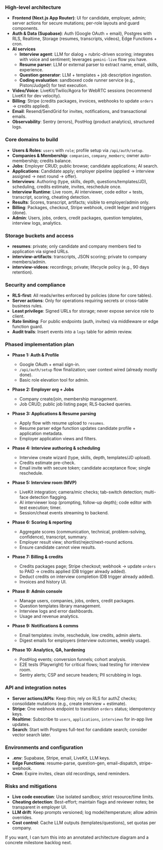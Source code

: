 ### High-level architecture

- **Frontend (Next.js App Router)**: UI for candidate, employer, admin; server actions for secure mutations; per-role layouts and guard components.
- **Auth & Data (Supabase)**: Auth (Google OAuth + email), Postgres with RLS, Realtime, Storage (resumes, transcripts, videos), Edge Functions + cron.
- **AI services**
  - **Interview agent**: LLM for dialog + rubric-driven scoring; integrates with voice and sentiment; leverages `gemini-live` flow you have.
  - **Resume parser**: LLM or external parser to extract name, email, skills, experience.
  - **Question generator**: LLM + templates + job description ingestion.
  - **Coding evaluation**: sandboxed code runner service (e.g., Piston/Judge0) for test execution.
- **Video/Voice**: LiveKit/Twilio/Agora for WebRTC sessions (recommend LiveKit for dev velocity).
- **Billing**: Stripe (credits packages, invoices, webhooks to update `orders` → credits applied).
- **Email**: Resend/SendGrid for invites, notifications, and transactional emails.
- **Observability**: Sentry (errors), PostHog (product analytics), structured logs.

### Core domains to build

- **Users & Roles**: `users` with `role`; profile setup via `/api/auth/setup`.
- **Companies & Membership**: `companies`, `company_members`; owner auto-membership; credits balance.
- **Jobs**: Employer CRUD; public browse; candidate applications; AI search.
- **Applications**: Candidate apply; employer pipeline (applied → interview assigned → next round → offer).
- **Interviews**: Authoring (type, skills, depth, questions/templates/JD), scheduling, credits estimate, invites, reschedule once.
- **Interview Runtime**: Live room, AI interviewer, code editor + tests, transcript, scoring, cheating detection.
- **Results**: Scores, transcript, artifacts; visible to employer/admin only.
- **Billing**: Packages, checkout, Stripe webhook, credit ledger and triggers (done).
- **Admin**: Users, jobs, orders, credit packages, question templates, interview logs, analytics.

### Storage buckets and access

- **resumes**: private; only candidate and company members tied to application via signed URLs.
- **interview-artifacts**: transcripts, JSON scoring; private to company members/admin.
- **interview-videos**: recordings; private; lifecycle policy (e.g., 90 days retention).

### Security and compliance

- **RLS-first**: All reads/writes enforced by policies (done for core tables).
- **Server actions**: Only for operations requiring secrets or cross-table business rules.
- **Least privilege**: Signed URLs for storage; never expose service role to client.
- **Rate limiting**: For public endpoints (auth, invites) via middleware or edge function guard.
- **Audit trails**: Insert events into a `logs` table for admin review.

### Phased implementation plan

- **Phase 1: Auth & Profile**
  - Google OAuth + email sign-in.
  - `/api/auth/setup` flow finalization; user context wired (already mostly done).
  - Basic role elevation tool for admin.

- **Phase 2: Employer org + Jobs**
  - Company create/join, membership management.
  - Job CRUD; public job listing page; RLS-backed queries.

- **Phase 3: Applications & Resume parsing**
  - Apply flow with resume upload to `resumes`.
  - Resume parser edge function updates candidate profile + application metadata.
  - Employer application views and filters.

- **Phase 4: Interview authoring & scheduling**
  - Interview create wizard (type, skills, depth, templates/JD upload).
  - Credits estimate pre-check.
  - Email invite with secure token; candidate acceptance flow; single reschedule.

- **Phase 5: Interview room (MVP)**
  - LiveKit integration; camera/mic checks; tab-switch detection; multi-face detection flagging.
  - AI interviewer loop (prompting, follow-up depth); code editor with test execution; timer.
  - Session/cheat events streaming to backend.

- **Phase 6: Scoring & reporting**
  - Aggregate scores (communication, technical, problem-solving, confidence), transcript, summary.
  - Employer result view; shortlist/reject/next-round actions.
  - Ensure candidate cannot view results.

- **Phase 7: Billing & credits**
  - Credits packages page; Stripe checkout; webhook → update `orders` to PAID → credits applied (DB trigger already added).
  - Deduct credits on interview completion (DB trigger already added).
  - Invoices and history UI.

- **Phase 8: Admin console**
  - Manage users, companies, jobs, orders, credit packages.
  - Question templates library management.
  - Interview logs and error dashboards.
  - Usage and revenue analytics.

- **Phase 9: Notifications & comms**
  - Email templates: invite, reschedule, low credits, admin alerts.
  - Digest emails for employers (interview outcomes, weekly usage).

- **Phase 10: Analytics, QA, hardening**
  - PostHog events; conversion funnels; cohort analysis.
  - E2E tests (Playwright) for critical flows; load testing for interview room.
  - Sentry alerts; CSP and secure headers; PII scrubbing in logs.

### API and integration notes

- **Server actions/APIs**: Keep thin; rely on RLS for authZ checks; consolidate mutations (e.g., create interview + estimate).
- **Stripe**: One webhook endpoint to transition `orders` status; idempotency keys.
- **Realtime**: Subscribe to `users`, `applications`, `interviews` for in-app live updates.
- **Search**: Start with Postgres full-text for candidate search; consider vector search later.

### Environments and configuration

- **.env**: Supabase, Stripe, email, LiveKit, LLM keys.
- **Edge Functions**: resume-parse, question-gen, email-dispatch, stripe-webhook.
- **Cron**: Expire invites, clean old recordings, send reminders.

### Risks and mitigations

- **Live code execution**: Use isolated sandbox; strict resource/time limits.
- **Cheating detection**: Best-effort; maintain flags and reviewer notes; be transparent in employer UI.
- **LLM drift**: Keep prompts versioned; log model/temperature; allow admin overrides.
- **Cost control**: Cache LLM outputs (templates/questions), set quotas per company.

If you want, I can turn this into an annotated architecture diagram and a concrete milestone backlog next.